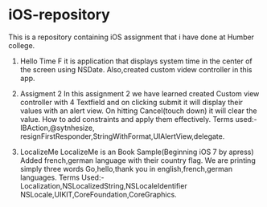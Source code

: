 # iOS-repository
This is a repository containing iOS assignment that i have done at Humber college.

1. Hello Time F
it is application that displays system time in the center of the screen using NSDate.
Also,created custom videw controller in this app.


2. Assigment 2
In this assignment 2 we have learned
created Custom view controller with 4 Textfield and on clicking submit it will display their values with an alert view.
On hitting Cancel(touch down) it will clear the value.
How to add constraints and apply them effectively.
Terms used:- IBAction,@sytnhesize, resignFirstResponder,StringWithFormat,UIAlertView,delegate.


3. LocalizeMe
 LocalizeMe is an Book Sample(Beginning iOS 7 by apress)
Added french,german language with their country flag.
We are printing simply three words Go,hello,thank you in english,french,german languages.
Terms Used:- Localization,NSLocalizedString,NSLocaleIdentifier
 NSLocale,UIKIT,CoreFoundation,CoreGraphics.
